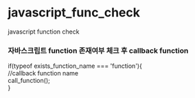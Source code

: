 # javascript_func_check
javascript function check


### 자바스크립트 function 존재여부 체크 후 callback function  

if(typeof exists_function_name === 'function'){  
    //callback function name  
    call_function();  
}

